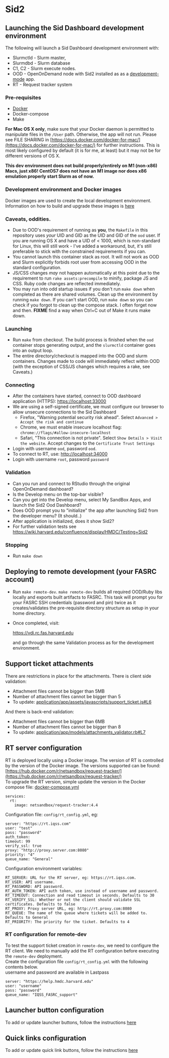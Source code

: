   # Sid2

## Launching the Sid Dashboard development environment

The following will launch a Sid Dashboard development environment with:

- Slurmctld - Slurm master,
- Slurmdbd - Slurm database
- C1, C2 - Slurm execute nodes.
- OOD - OpenOnDemand node with Sid2 installed as as a [development-mode](https://osc.github.io/ood-documentation/master/app-development/enabling-development-mode.html) app.
- RT - Request tracker system

### Pre-requisites

- [Docker](https://docs.docker.com/engine/install)
- Docker-compose
- Make

**For Mac OS X only**, make sure that your Docker daemon is permitted to manipulate files in the `/User` path. Otherwise, the app will not run. Please see FILE SHARING in [https://docs.docker.com/docker-for-mac/](https://docs.docker.com/docker-for-mac/) for further instructions. This is most likely configured by default (it is for me, at least) but it may not be for different versions of OS X.

**This dev environment does not build properly/entirely on M1 (non-x86) Macs, just x86! CentOS7 does not have an M1 image nor does x86 emulation properly start Slurm as of now.**

### Development environment and Docker images

Docker images are used to create the local development environment. Information on how to build and upgrade these images is [here](docs/docker.md)

### Caveats, oddities.

- Due to OOD's requirement of running as **you**, the `Makefile` in this repository uses _your_ UID and GID as the UID and GID of the `ood` user. If you are running OS X and have a UID of < 1000, which is non-standard for Linux, this will still work - I've added a workaround, but, it's still preferable to stick with the constrained requirements if you can.
- You cannot launch this container stack as root. It will not work as OOD and Slurm explicitly forbids root user from accessing OOD in the standard configuration.
- JS/CSS changes _may_ not happen automatically at this point due to the requirement to run `rake assets:precompile` to minify, package JS and CSS. Ruby code changes are reflected immediately.
- You may run into odd startup issues if you don't run `make down` when completed as there are shared volumes. Clean up the environment by running `make down`. If you can't start OOD, run `make down` so you can check if you forgot to clean up the compose stack. I often forget now and then. **FIXME** find a way when Ctrl+C out of Make it runs make down.

### Launching

- Run `make` from checkout. The build process is finished when the `ood` container stops generating output, and the `slurmctld` container goes into an output loop.
- The entire directory/checkout is mapped into the OOD and slurm containers. Changes made to code will immediately reflect within OOD (with the exception of CSS/JS changes which requires a rake, see Caveats.)

### Connecting

- After the containers have started, connect to OOD dashboard application (HTTPS): [https://localhost:33000](https://localhost:33000)
- We are using a self-signed certificate, we must configure our browser to allow unsecure connections to the Sid Dashboard
   - Firefox, "Warning potential security risk ahead". Select `Advanced > Accept the risk and continue`
   - Chrome, we must enable insecure localhost flag: `chrome://flags/#allow-insecure-localhost`
   - Safari, "This connection is not private". Select `Show Details > Visit the website`. Accept changes to the `Certificate Trust Settings`
- Login with username `ood`, password `ood`.
- To connect to RT, use: [http://localhost:34000](http://localhost:34000)
- Login with username `root`, password `password`

### Validation

- Can you run and connect to RStudio through the original OpenOnDemand dashboard?
- Is the Develop menu on the top-bar visible?
- Can you get into the Develop menu, select My SandBox Apps, and launch the Sid2 Ood Dashboard?
- Does OOD prompt you to "initialize" the app after launching Sid2 from the developer menu? (It should..)
- After application is initialized, does it show Sid2?
- For further validation tests see https://wiki.harvard.edu/confluence/display/HMDC/Testing+Sid2

### Stopping

- Run `make down`

## Deploying to remote development (your FASRC account)

- Run `make remote-dev`. `make remote-dev` builds all required OOD/Ruby libs locally and exports built artifacts to FASRC. This task will prompt you for your FASRC SSH credentials (password and pin) twice as it creates/validates the pre-requisite directory structure as setup in your home directory.
  
- Once completed, visit:

  https://vdi.rc.fas.harvard.edu

  and go through the same Validation process as for the development environment.

## Support ticket attachments
There are restrictions in place for the attachments. There is client side validation:
 * Attachment files cannot be bigger than 5MB
 * Number of attachment files cannot be bigger than 5
 * To update: [application/app/assets/javascripts/support_ticket.js#L6](application/app/assets/javascripts/support_ticket.js#L6)

And there is back-end validation:
 * Attachment files cannot be bigger than 6MB
 * Number of attachment files cannot be bigger than 8
 * To update: [application/app/models/attachments_validator.rb#L7](application/app/models/attachments_validator.rb#L7)

## RT server configuration

RT is deployed locally using a Docker image. The version of RT is controlled by the version of the Docker image. The versions supported can be found: [https://hub.docker.com/r/netsandbox/request-tracker/](https://hub.docker.com/r/netsandbox/request-tracker/)  
To upgrade the RT version, simple update the version in the Docker compose file: [docker-compose.yml](docker-compose.yml)

```
services:
  rt:
    image: netsandbox/request-tracker:4.4
```
Configuration file: `config/rt_config.yml`, eg:
```
server: "https://rt.iqss.com"
user: "test"
pass: "password"
auth_token:
timeout: 99
verify_ssl: true
proxy: "http://proxy.server.com:8080"
priority: "4"
queue_name: "General"
```

Configuration environment variables:

```
RT_SERVER: URL for the RT server, eg: https://rt.iqss.com.
RT_USER: API username.
RT_PASSWORD: API password.
RT_AUTH_TOKEN: API auth token, use instead of username and password.
RT_TIMEOUT: Connection and read timeout in seconds. Defaults to 30
RT_VERIFY_SSL: Whether or not the client should validate SSL certificates. Defaults to false
RT_PROXY: Proxy server URL, eg: http://rt.proxy.com:8080
RT_QUEUE: The name of the queue where tickets will be added to. Defaults to General
RT_PRIORITY: The priority for the ticket. Defaults to 4
```
### RT configuration for remote-dev
To test the support ticket creation in `remote-dev`, we need to configure the RT client. We need to manually add the RT configuration before executing the `remote-dev` deployment.  
Create the configuration file `config/rt_config.yml` with the following contents below.  
username and password are available in Lastpass
```
server: "https://help.hmdc.harvard.edu"
user: "username"
pass: "password"
queue_name: "IQSS_FASRC_support"
```

## Launcher button configuration

To add or update launcher buttons, follow the instructions [here](docs/launchers.md)

## Quick links configuration

To add or update quick link buttons, follow the instructions [here](docs/quick_links.md)

